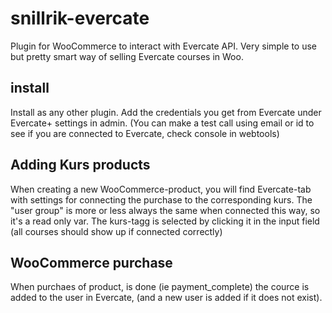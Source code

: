 # snillrik-evercate
 Plugin for WooCommerce to interact with Evercate API. Very simple to use but pretty smart way of selling Evercate courses in Woo.

## install
Install as any other plugin. 
Add the credentials you get from Evercate under Evercate+ settings in admin.
(You can make a test call using email or id to see if you are connected to Evercate, check console in webtools)

## Adding Kurs products
When creating a new WooCommerce-product, you will find Evercate-tab with settings for connecting the purchase to the corresponding kurs.
The "user group" is more or less always the same when connected this way, so it's a read only var.
The kurs-tagg is selected by clicking it in the input field (all courses should show up if connected correctly)

## WooCommerce purchase
When purchaes of product, is done (ie payment_complete) the cource is added to the user in Evercate, (and a new user is added if it does not exist).
